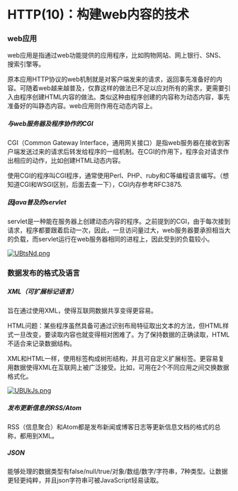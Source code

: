 # HTTP(10)：构建web内容的技术

### web应用

web应用是指通过web功能提供的应用程序，比如购物网站、网上银行、SNS、搜索引擎等。

原本应用HTTP协议的web机制就是对客户端发来的请求，返回事先准备好的内容。可随着web越来越普及，仅靠这样的做法已不足以应对所有的需求，更需要引入由程序创建HTML内容的做法。类似这种由程序创建的内容称为动态内容，事先准备好的叫静态内容。web应用则作用在动态内容上。

##### 与web服务器及程序协作的CGI

CGI（Common Gateway Interface，通用网关接口）是指web服务器在接收到客户端发送过来的请求后转发给程序的一组机制。在CGI的作用下，程序会对请求作出相应的动作，比如创建HTML动态内容。

使用CGI的程序叫CGI程序，通常使用Perl、PHP、ruby和C等编程语言编写。（想知道CGI和WSGI区别，后面去查一下），CGI内存参考RFC3875.

##### 因java普及的servlet

servlet是一种能在服务器上创建动态内容的程序。之前提到的CGI，由于每次接到请求，程序都要跟着启动一次，因此，一旦访问量过大，web服务器要承担相当大的负载，而servlet运行在web服务器相同的进程上，因此受到的负载较小。

[![UBtsNd.png](https://s1.ax1x.com/2020/07/16/UBtsNd.png)](https://imgchr.com/i/UBtsNd)

### 数据发布的格式及语言

##### XML（可扩展标记语言）

旨在通过使用XML，使得互联网数据共享变得更容易。

HTML问题：某些程序虽然具备可通过识别布局特征取出文本的方法，但HTML样式一旦改变，要读取内容也就变得相对困难了。为了保持数据的正确读取，HTML不适合来记录数据结构。

XML和HTML一样，使用标签构成树形结构，并且可自定义扩展标签。更容易复用数据使得XML在互联网上被广泛接受。比如，可用在2个不同应用之间交换数据格式化。

[![UBUkJs.png](https://s1.ax1x.com/2020/07/16/UBUkJs.png)](https://imgchr.com/i/UBUkJs)

##### 发布更新信息的RSS/Atom

RSS（信息聚合）和Atom都是发布新闻或博客日志等更新信息文档的格式的总称，都用到XML。

##### JSON

能够处理的数据类型有false/null/true/对象/数组/数字/字符串，7种类型。让数据更轻更纯粹，并且json字符串可被JavaScript轻易读取。